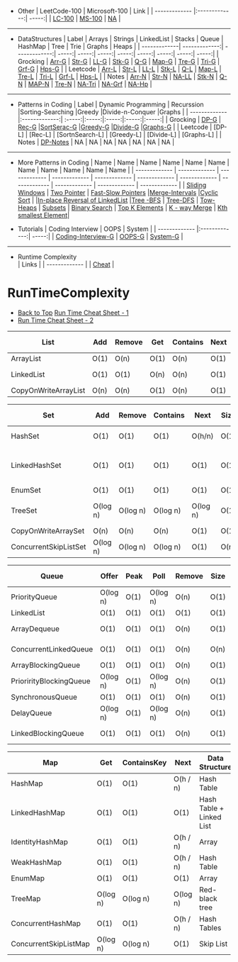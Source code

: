 <!--ts-->
* Other
  | LeetCode-100         | Microsoft-100          | Link |
  | ------------- |:-------------:| -----:|
  | [LC-100](https://leetcode.com/problem-list/top-100-liked-questions/) | [MS-100](https://leetcode.com/problem-list/top-microsoft-questions/)      |    [NA]() |
---

* DataStructures
  | Label         | Arrays         | Strings          | LinkedList | Stacks  | Queue | HashMap | Tree | Trie | Graphs | Heaps |
  | -------------| -------------:| -------------:| -----:| -----:| -----:| -----:| -----:| -----:| -----:| -----:|
  | Grocking         | [Arr-G](https://www.educative.io/module/lesson/data-structures-in-java/g7K8xgjRyyZ) | [Str-G](https://www.educative.io/module/lesson/data-structures-in-java/B1mNWlJxvnX) | [LL-G](https://www.educative.io/module/lesson/data-structures-in-java/B12o76Zq1z2) | [Stk-G](https://www.educative.io/module/lesson/data-structures-in-java/B6mP2lRBmkW) | [Q-G](https://www.educative.io/module/lesson/data-structures-in-java/B6mP2lRBmkW) | [Map-G](https://www.educative.io/module/lesson/data-structures-in-java/YVwVlxR010K) | [Tre-G](https://www.educative.io/module/lesson/data-structures-in-java/xopm7m0pEol) | [Tri-G](https://www.educative.io/module/lesson/data-structures-in-java/JQ3qoVDO72o) | [Grf-G](https://www.educative.io/module/lesson/data-structures-in-java/qA8VWG1NlDp) | [Hps-G](https://www.educative.io/module/lesson/data-structures-in-java/JQ5wl6N6RWP) |
  | Leetcode         | [Arr-L](https://leetcode.com/problem-list/top-100-liked-questions/?topicSlugs=array&page=1) | [Str-L](https://leetcode.com/problem-list/top-100-liked-questions/?page=1&topicSlugs=string) | [LL-L](https://leetcode.com/problem-list/top-100-liked-questions/?page=1&topicSlugs=linked-list) | [Stk-L](https://leetcode.com/problem-list/top-100-liked-questions/?page=1&topicSlugs=stack) | [Q-L](https://leetcode.com/problem-list/top-100-liked-questions/?page=1&topicSlugs=queue) | [Map-L](https://leetcode.com/problem-list/top-100-liked-questions/?page=1&topicSlugs=hash-table) | [Tre-L](https://leetcode.com/problem-list/top-100-liked-questions/?page=1&topicSlugs=tree) | [Tri-L](https://leetcode.com/problem-list/top-100-liked-questions/?topicSlugs=trie&page=1) | [Grf-L](https://leetcode.com/problem-list/top-100-liked-questions/?page=1&topicSlugs=graph) | [Hps-L](https://leetcode.com/problem-list/top-100-liked-questions/?page=1&topicSlugs=heap-priority-queue) |
  | Notes         | [Arr-N](https://github.com/anuplive/algorithms-in-java/blob/master/src/README/Arrays.md) | [Str-N](https://github.com/anuplive/algorithms-in-java/blob/master/src/README/Strings.md) | [NA-LL]() | [Stk-N](https://github.com/anuplive/algorithms-in-java/blob/master/src/README/StacksandQueue.md) | [Q-N](https://github.com/anuplive/algorithms-in-java/blob/master/src/README/StacksandQueue.md) | [MAP-N](https://github.com/anuplive/algorithms-in-java/blob/master/src/README/HASHTABLE.md) | [Tre-N](https://github.com/anuplive/algorithms-in-java/blob/master/src/README/Trees.md) | [NA-Tri]() | [NA-Grf]() | [NA-Hp]() | 
---
* Patterns in Coding
  | Label         | Dynamic Programming          | Recurssion |Sorting-Searching |Greedy |Divide-n-Conquer |Graphs |
  | ------------- |:-------------:| :-----:|:-----:|:-----:|:-----:|:-----:|
  | Grocking | [DP-G](https://www.educative.io/courses/grokking-dynamic-programming-patterns-for-coding-interviews/7nAOY4oy64A)      | [Rec-G](https://www.educative.io/module/lesson/recursion-in-java/q2WVWWwrLR3)      |[SortSerac-G](https://www.educative.io/module/lesson/algorithms-in-java/YMEyz4Y0jmA)      |[Greedy-G](https://www.educative.io/module/lesson/algorithms-in-java/B8LjzQqNnnW)      |[Divide-G](https://www.educative.io/module/lesson/algorithms-in-java/mEmxX11Kw2n)      |[Graphs-G](https://www.educative.io/module/lesson/algorithms-in-java/RLNQMB3zr1q)      |
  | Leetcode | [DP-L]      | [Rec-L]      | [SortnSearch-L]      | [Greedy-L]      | [Divide-L]      | [Graphs-L]      |
  | Notes | [DP-Notes](https://github.com/anuplive/algorithms-in-java/blob/master/src/README/DynamicProgramming.md)      | NA      | NA      | NA      | NA      | NA      | NA      | NA      |
___
* More Patterns in Coding
| Name          | Name          | Name          | Name          | Name          | Name          | Name          | Name          | Name          | Name          | Name          | 
| ------------- | ------------- | ------------- | ------------- | ------------- | ------------- | ------------- | ------------- | ------------- | ------------- | ------------- |
| [Sliding Windows](https://www.educative.io/courses/grokking-the-coding-interview/7D5NNZWQ8Wr) | [Two Pointer](https://www.educative.io/courses/grokking-the-coding-interview/xlK78P3Xl7E) | [Fast-Slow Pointers](https://www.educative.io/courses/grokking-the-coding-interview/g76PJVmL5PZ) |[Merge-Intervals](https://www.educative.io/courses/grokking-the-coding-interview/g76PJVmL5PZ) |[Cyclic Sort](https://www.educative.io/courses/grokking-the-coding-interview/g286M2Gk3YY) |
|[In-place Reversal of LinkedList](https://www.educative.io/courses/grokking-the-coding-interview/JE8vzXroA5P) |[Tree -BFS](https://www.educative.io/courses/grokking-the-coding-interview/qARvkz138r3) | [Tree-DFS](https://www.educative.io/courses/grokking-the-coding-interview/q2GxL8GWB6y) | [Tow-Heaps](https://www.educative.io/courses/grokking-the-coding-interview/xlm8k0ZND93) | [Subsets](https://www.educative.io/courses/grokking-the-coding-interview/R87WmWYrELz) | [Binary Search](https://www.educative.io/courses/grokking-the-coding-interview/JQJOO357VDo) | [Top K Elements](https://www.educative.io/courses/grokking-the-coding-interview/7XBApZGoEvj) | [K - way Merge](https://www.educative.io/courses/grokking-the-coding-interview/xlGGNlQr8jE) | [Kth smallest Element](https://www.educative.io/courses/grokking-the-coding-interview/myJK6Wvj00R)|
 
* Tutorials
  | Coding Interview           | OOPS          | System |
  | ------------- |:-------------:| -----:|
  | [Coding-Interview-G](https://www.educative.io/courses/grokking-the-coding-interview) | [OOPS-G](https://www.educative.io/module/oop-design-interview)      |    [System-G](https://www.educative.io/courses/grokking-the-system-design-interview/B8nMkqBWONo) |  
---

* Runtime Complexity  
  | Links         |
  | ------------- |
  | [Cheat](https://www.bigocheatsheet.com/) |


<!--te-->

# RunTimeComplexity
- [Back to Top](#Table-of-contents)
  [Run Time Cheat Sheet - 1](https://www.bigocheatsheet.com/)
- [Run Time Cheat Sheet - 2](https://www.hackerearth.com/practice/notes/big-o-cheatsheet-series-data-structures-and-algorithms-with-thier-complexities-1/)


List                 | Add  | Remove | Get  | Contains | Next | Data Structure
---------------------|------|--------|------|----------|------|---------------
ArrayList            | O(1) |  O(n)  | O(1) |   O(n)   | O(1) | Array
LinkedList           | O(1) |  O(1)  | O(n) |   O(n)   | O(1) | Linked List
CopyOnWriteArrayList | O(n) |  O(n)  | O(1) |   O(n)   | O(1) | Array



Set                   |    Add   |  Remove  | Contains |   Next   | Size | Data Structure
----------------------|----------|----------|----------|----------|------|-------------------------
HashSet               | O(1)     | O(1)     | O(1)     | O(h/n)   | O(1) | Hash Table
LinkedHashSet         | O(1)     | O(1)     | O(1)     | O(1)     | O(1) | Hash Table + Linked List
EnumSet               | O(1)     | O(1)     | O(1)     | O(1)     | O(1) | Bit Vector
TreeSet               | O(log n) | O(log n) | O(log n) | O(log n) | O(1) | Red-black tree
CopyOnWriteArraySet   | O(n)     | O(n)     | O(n)     | O(1)     | O(1) | Array
ConcurrentSkipListSet | O(log n) | O(log n) | O(log n) | O(1)     | O(n) | Skip List



Queue                   |  Offer   | Peak |   Poll   | Remove | Size | Data Structure
------------------------|----------|------|----------|--------|------|---------------
PriorityQueue           | O(log n) | O(1) | O(log n) |  O(n)  | O(1) | Priority Heap
LinkedList              | O(1)     | O(1) | O(1)     |  O(1)  | O(1) | Array
ArrayDequeue            | O(1)     | O(1) | O(1)     |  O(n)  | O(1) | Linked List
ConcurrentLinkedQueue   | O(1)     | O(1) | O(1)     |  O(n)  | O(n) | Linked List
ArrayBlockingQueue      | O(1)     | O(1) | O(1)     |  O(n)  | O(1) | Array
PriorirityBlockingQueue | O(log n) | O(1) | O(log n) |  O(n)  | O(1) | Priority Heap
SynchronousQueue        | O(1)     | O(1) | O(1)     |  O(n)  | O(1) | None!
DelayQueue              | O(log n) | O(1) | O(log n) |  O(n)  | O(1) | Priority Heap
LinkedBlockingQueue     | O(1)     | O(1) | O(1)     |  O(n)  | O(1) | Linked List



Map                   |   Get    | ContainsKey |   Next   | Data Structure
----------------------|----------|-------------|----------|-------------------------
HashMap               | O(1)     |   O(1)      | O(h / n) | Hash Table
LinkedHashMap         | O(1)     |   O(1)      | O(1)     | Hash Table + Linked List
IdentityHashMap       | O(1)     |   O(1)      | O(h / n) | Array
WeakHashMap           | O(1)     |   O(1)      | O(h / n) | Hash Table
EnumMap               | O(1)     |   O(1)      | O(1)     | Array
TreeMap               | O(log n) |   O(log n)  | O(log n) | Red-black tree
ConcurrentHashMap     | O(1)     |   O(1)      | O(h / n) | Hash Tables
ConcurrentSkipListMap | O(log n) |   O(log n)  | O(1)     | Skip List


